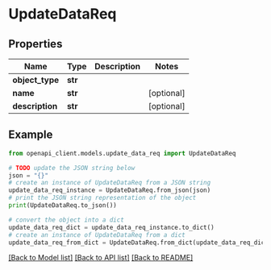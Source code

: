 # UpdateDataReq


## Properties

Name | Type | Description | Notes
------------ | ------------- | ------------- | -------------
**object_type** | **str** |  | 
**name** | **str** |  | [optional] 
**description** | **str** |  | [optional] 

## Example

```python
from openapi_client.models.update_data_req import UpdateDataReq

# TODO update the JSON string below
json = "{}"
# create an instance of UpdateDataReq from a JSON string
update_data_req_instance = UpdateDataReq.from_json(json)
# print the JSON string representation of the object
print(UpdateDataReq.to_json())

# convert the object into a dict
update_data_req_dict = update_data_req_instance.to_dict()
# create an instance of UpdateDataReq from a dict
update_data_req_from_dict = UpdateDataReq.from_dict(update_data_req_dict)
```
[[Back to Model list]](../README.md#documentation-for-models) [[Back to API list]](../README.md#documentation-for-api-endpoints) [[Back to README]](../README.md)



